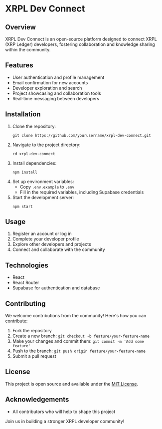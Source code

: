 # XRPL Dev Connect

## Overview
XRPL Dev Connect is an open-source platform designed to connect XRPL (XRP Ledger) developers, fostering collaboration and knowledge sharing within the community.

## Features
- User authentication and profile management
- Email confirmation for new accounts
- Developer exploration and search
- Project showcasing and collaboration tools
- Real-time messaging between developers

## Installation
1. Clone the repository:
   ```
   git clone https://github.com/yourusername/xrpl-dev-connect.git
   ```
2. Navigate to the project directory:
   ```
   cd xrpl-dev-connect
   ```
3. Install dependencies:
   ```
   npm install
   ```
4. Set up environment variables:
   - Copy `.env.example` to `.env`
   - Fill in the required variables, including Supabase credentials
5. Start the development server:
   ```
   npm start
   ```

## Usage
1. Register an account or log in
2. Complete your developer profile
3. Explore other developers and projects
4. Connect and collaborate with the community

## Technologies
- React
- React Router
- Supabase for authentication and database

## Contributing
We welcome contributions from the community! Here's how you can contribute:

1. Fork the repository
2. Create a new branch: `git checkout -b feature/your-feature-name`
3. Make your changes and commit them: `git commit -m 'Add some feature'`
4. Push to the branch: `git push origin feature/your-feature-name`
5. Submit a pull request

## License
This project is open source and available under the [MIT License](LICENSE).

## Acknowledgements
- All contributors who will help to shape this project

Join us in building a stronger XRPL developer community!
